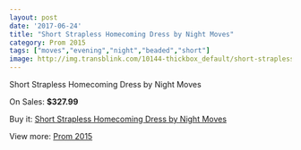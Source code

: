 ```yaml
---
layout: post
date: '2017-06-24'
title: "Short Strapless Homecoming Dress by Night Moves"
category: Prom 2015
tags: ["moves","evening","night","beaded","short"]
image: http://img.transblink.com/10144-thickbox_default/short-strapless-homecoming-dress-by-night-moves.jpg
---
```

Short Strapless Homecoming Dress by Night Moves

On Sales: **$327.99**
<a href="https://www.transblink.com/en/prom-2015/3290-short-strapless-homecoming-dress-by-night-moves.html"><amp-img layout="responsive" width="600" height="600" src="//img.transblink.com/10144-thickbox_default/short-strapless-homecoming-dress-by-night-moves.jpg" alt="Short Strapless Homecoming Dress by Night Moves 0" /></a>
<a href="https://www.transblink.com/en/prom-2015/3290-short-strapless-homecoming-dress-by-night-moves.html"><amp-img layout="responsive" width="600" height="600" src="//img.transblink.com/10145-thickbox_default/short-strapless-homecoming-dress-by-night-moves.jpg" alt="Short Strapless Homecoming Dress by Night Moves 1" /></a>

Buy it: [Short Strapless Homecoming Dress by Night Moves](https://www.transblink.com/en/prom-2015/3290-short-strapless-homecoming-dress-by-night-moves.html "Short Strapless Homecoming Dress by Night Moves")

View more: [Prom 2015](https://www.transblink.com/en/10-prom-2015 "Prom 2015")